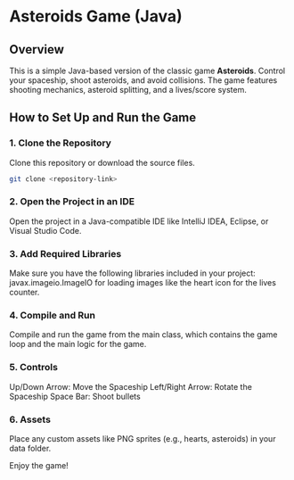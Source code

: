 # Asteroids Game (Java)

## Overview
This is a simple Java-based version of the classic game **Asteroids**. Control your spaceship, shoot asteroids, and avoid collisions. The game features shooting mechanics, asteroid splitting, and a lives/score system.

## How to Set Up and Run the Game

### 1. Clone the Repository
Clone this repository or download the source files.

```bash
git clone <repository-link>
```
### 2. Open the Project in an IDE
Open the project in a Java-compatible IDE like IntelliJ IDEA, Eclipse, or Visual Studio Code.

### 3. Add Required Libraries
Make sure you have the following libraries included in your project:
javax.imageio.ImageIO for loading images like the heart icon for the lives counter.

### 4. Compile and Run
Compile and run the game from the main class, which contains the game loop and the main logic for the game.

### 5. Controls
Up/Down Arrow: Move the Spaceship
Left/Right Arrow: Rotate the Spaceship
Space Bar: Shoot bullets

### 6. Assets
Place any custom assets like PNG sprites (e.g., hearts, asteroids) in your data folder.

Enjoy the game!
